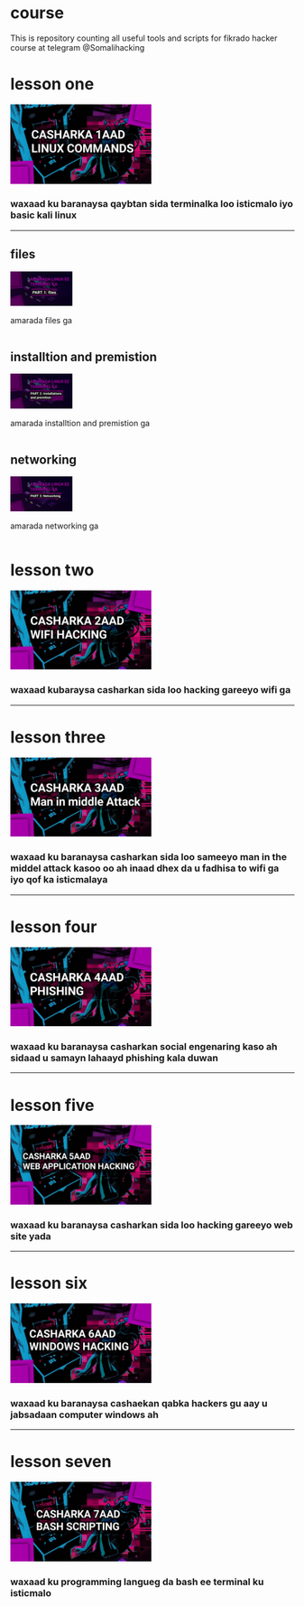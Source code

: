 # course
This is repository counting all useful tools and scripts for fikrado hacker course at telegram @Somalihacking 
# lesson one 
 <img width="250px" src="https://github.com/fikrado-orgnasation/course/blob/main/Img/L1.png" >

 ###  waxaad ku baranaysa qaybtan sida terminalka loo isticmalo iyo basic kali linux
 -----

 ## files
 <img width="110px" src="https://github.com/fikrado-orgnasation/course/blob/main/Img/1.1.jpg">
 
 amarada files ga
 ```
 
 ```


## installtion and premistion
<img width="110px" src="https://raw.githubusercontent.com/fikrado-orgnasation/course/main/Img/1.2.jpg?token=AQMY5YL6TKTBKTN5PBC3CCTBXS7US">

amarada installtion and premistion ga
 ```
 
 ```
 
## networking 
<img width="110px" src="https://raw.githubusercontent.com/fikrado-orgnasation/course/main/Img/1.3.jpg?token=AQMY5YLXWUTD2AS6PIF5ADDBXS7UY">

amarada networking  ga
 ```
 
 ```
 
# lesson two 
 <img width="250px" src="https://raw.githubusercontent.com/fikrado-orgnasation/course/main/Img/L2.jpg?token=AQMY5YMBO63URZE27ZEXB2TBXS7T4">

 ### waxaad kubaraysa casharkan sida loo hacking gareeyo wifi ga 

 -----

 # lesson three
 <img width="250px" src="https://raw.githubusercontent.com/fikrado-orgnasation/course/main/Img/L3.jpg?token=AQMY5YMZZZLXJVAFEM5HTG3BXS7EK">

### waxaad ku baranaysa casharkan sida loo sameeyo man in the middel attack kasoo oo ah inaad dhex da u fadhisa to wifi ga iyo qof ka isticmalaya 
 -----

 # lesson four
 <img width="250px" src="https://raw.githubusercontent.com/fikrado-orgnasation/course/main/Img/L4.jpg?token=AQMY5YP5GLOSQGO2LCEEPCTBXS6ZG">

 ### waxaad ku baranaysa casharkan social engenaring kaso ah sidaad u samayn lahaayd phishing kala duwan 

 -----

 # lesson five
 <img width="250px" src="https://raw.githubusercontent.com/fikrado-orgnasation/course/main/Img/L5.jpg?token=AQMY5YIATNULDNRNGYN2XMTBXS7JA">

 ### waxaad ku baranaysa casharkan sida loo hacking gareeyo web site yada 

 -----

 # lesson six
 <img width="250px" src="https://raw.githubusercontent.com/fikrado-orgnasation/course/main/Img/L6.jpg?token=AQMY5YJ3LJWLRXA7IDSARNDBXS7IY">

 ### waxaad ku baranaysa cashaekan qabka hackers gu aay u jabsadaan computer windows ah 

 -----

# lesson seven
 <img width="250px" src="https://raw.githubusercontent.com/fikrado-orgnasation/course/main/Img/L7.jpg?token=AQMY5YOQO5QAIG6L7CODZBDBXS7IM">
 
 ### waxaad ku programming langueg da bash ee terminal ku isticmalo
